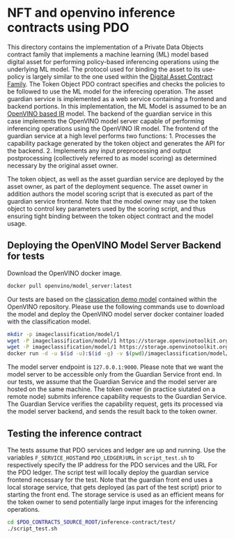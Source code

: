 <!---
Licensed under Creative Commons Attribution 4.0 International License
https://creativecommons.org/licenses/by/4.0/
--->

# NFT and openvino inference contracts using PDO #
This directory contains the implementation of a Private Data Objects contract family that implements a machine learning (ML) model based digital asset for performing policy-based inferencing operations using the underlying ML model. The protocol used for binding the asset to its use-policy is largely similar to the one used within the [Digital Asset Contract Family](../digital-asset-contract/README.md). The Token Object PDO contract specifies and checks the policies to be followed to use the ML model for the inferecing operation. The asset guardian service is implemented as a web service containing a frontend and backend portions. In this implementation, the ML Model is assumed to be an [OpenVINO based IR](https://docs.openvino.ai/2023.2/openvino_ir.html) model.  The backend of the guardian service in this case implements the OpenVINO model server capable of performing inferencing operations using the OpenVINO IR model. The frontend of the guardian service at a high level performs two functions: 1. Processes the capability package generated by the token object and generates the API for the backend. 2. Implements any input preprocessing and output postprocessing (collectively referred to as model scoring)
as determined necessary by the original asset owner. 

The token object, as well as the asset guardian service are deployed by the asset owner, as part of the deployment sequence. The asset owner in addition authors the model scoring script that is executed as part of the guardian service frontend. Note that the model owner may use the token object to control key parameters used by the scoring script, and thus ensuring tight binding between the token object contract and the model usage.  

## Deploying the OpenVINO Model Server Backend for tests ##

Download the OpenVINO docker image.

```bash
docker pull openvino/model_server:latest
```

Our tests are based on the [classication demo model](https://github.com/openvinotoolkit/model_server/tree/main/demos/image_classification) contained within the OpenVINO repository. Please use the following commands use to download the model and deploy the OpenVINO model server docker container loaded with the classification model. 

```bash
mkdir -p imageclassification/model/1
wget -P imageclassification/model/1 https://storage.openvinotoolkit.org/repositories/open_model_zoo/2022.1/models_bin/2/resnet50-binary-0001/FP32-INT1/resnet50-binary-0001.bin
wget -P imageclassification/model/1 https://storage.openvinotoolkit.org/repositories/open_model_zoo/2022.1/models_bin/2/resnet50-binary-0001/FP32-INT1/resnet50-binary-0001.xml
docker run -d -u $(id -u):$(id -g) -v $(pwd)/imageclassification/model/:/models/ -p 127.0.0.1:9000:9000 openvino/model_server:latest --model_path /models/ --model_name resnet --port 9000 --shape auto
```

The model server endpoint is `127.0.0.1:9000`. Please note that we want the model server to be accessible only from the Guardian Service front end. In our tests, we assume that the Guardian Service and the model server are hosted on the same machine. The token owner (in practice siutated on a remote node) submits inference capability requests to the Guardian Service. The Guardian Service verifies the capability request,  gets its processed via the model server backend, and sends the result back to the token owner.

## Testing the inference contract ##

The tests assume that PDO services and ledger are up and running. Use the variables `F_SERVICE_HOST`and `PDO_LEDGER)URL` in `script_test.sh` to respectively specify the IP address for the PDO services and the URL For the PDO ledger. The script test will locally deploy the guardian service frontend necessary for the test. Note that the guardian front end uses a local storage service, that gets deployed (as part of the test script) prior to starting the front end. The storage service is used as an efficient means for the token owner to send potentially large input images for the inferencing operations.

```bash
cd $PDO_CONTRACTS_SOURCE_ROOT/inference-contract/test/
./script_test.sh
```